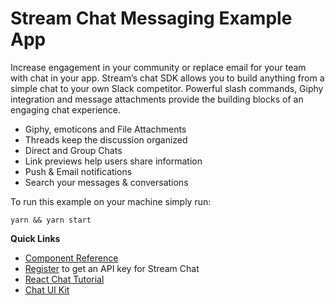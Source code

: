 # Stream Chat Messaging Example App

Increase engagement in your community or replace email for your team with chat in your app. Stream’s chat SDK allows you to build anything from a simple chat to your own Slack competitor. Powerful slash commands, Giphy integration and message attachments provide the building blocks of an engaging chat experience.

- Giphy, emoticons and File Attachments
- Threads keep the discussion organized
- Direct and Group Chats
- Link previews help users share information
- Push & Email notifications
- Search your messages & conversations

To run this example on your machine simply run:

```
yarn && yarn start
```

**Quick Links**

- [Component Reference](https://getstream.github.io/stream-chat-react/)
- [Register](https://getstream.io/chat/trial/) to get an API key for Stream Chat
- [React Chat Tutorial](https://getstream.io/chat/react-chat/tutorial/)
- [Chat UI Kit](https://getstream.io/chat/ui-kit/)
